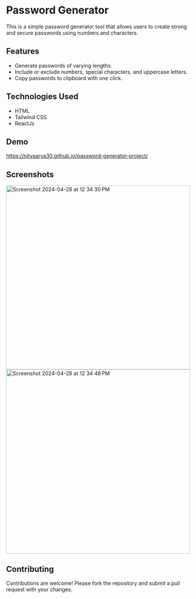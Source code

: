 # Password Generator
This is a simple password generator tool that allows users to create strong and secure passwords using numbers and characters.

## Features
- Generate passwords of varying lengths.
- Include or exclude numbers, special characters, and uppercase letters.
- Copy passwords to clipboard with one click.

## Technologies Used
- HTML
- Tailwind CSS
- ReactJs

 ## Demo
 https://nityaarya30.github.io/password-generator-project/

  ## Screenshots
<img width="500" alt="Screenshot 2024-04-28 at 12 34 30 PM" src="https://github.com/NityaArya30/password-generator-project/assets/116190443/b009d0d6-f36c-4a43-9515-f1c7d11e3847"> <img width="500" alt="Screenshot 2024-04-28 at 12 34 48 PM" src="https://github.com/NityaArya30/password-generator-project/assets/116190443/ab2f4875-4698-4dc3-b481-db3036e4f27c">

## Contributing
Contributions are welcome! Please fork the repository and submit a pull request with your changes.
